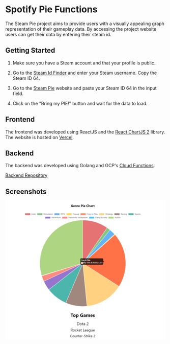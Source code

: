 # Spotify Pie Functions

The Steam Pie project aims to provide users with a visually appealing graph representation of their gameplay data. By accessing the project website users can get their data by entering their steam id.

## Getting Started

1. Make sure you have a Steam account and that your profile is public.

2. Go to the [Steam Id Finder](https://steamidfinder.com/) and enter your Steam username. Copy the Steam ID 64.

3. Go to the [Steam Pie](https://steampie.vercel.app) website and paste your Steam ID 64 in the input field.

4. Click on the "Bring my PIE!" button and wait for the data to load.

## Frontend 

The frontend was developed using ReactJS and the [React ChartJS 2](https://www.chartjs.org/docs/latest/) library. The website is hosted on [Vercel](https://vercel.com/).

## Backend

The backend was developed using Golang and GCP's [Cloud Functions](https://cloud.google.com/functions).

[Backend Repository](https://github.com/oguzhantasimaz/steampie-func)

## Screenshots

![Screenshot 1](https://github.com/oguzhantasimaz/steampie/blob/main/screenshot.png)
